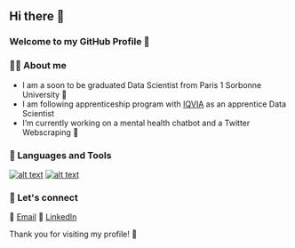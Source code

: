 ## Hi there 👋
### Welcome to my GitHub Profile 🌱

### :woman_technologist: About me 

- I am a soon to be graduated Data Scientist from Paris 1 Sorbonne University :school:
- I am following apprenticeship program with [IQVIA](https://www.iqvia.com/fr-fr/locations/france) as an apprentice Data Scientist
- I’m currently working on a mental health chatbot and a Twitter Webscraping 🔭

###  :rocket: Languages and Tools
<a href="https://www.python.org/"> ![alt text](https://img.shields.io/badge/Python-FFD43B?style=for-the-badge&logo=python&logoColor=darkgreen)</a>  <a href="https://www.linux.org/"> ![alt text](https://img.shields.io/badge/Linux-FCC624?style=for-the-badge&logo=linux&logoColor=black)</a> 


### :white_flower: Let's connect
:email: [Email](benyahiasarra9@gmail.com)
:calling: [LinkedIn](https://www.linkedin.com/in/sarrabenyahia/)

Thank you for visiting my profile! 👋
